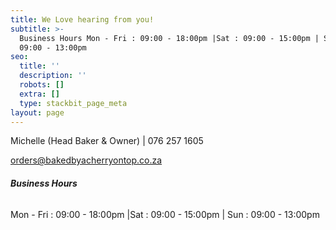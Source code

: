 ```yaml
---
title: We Love hearing from you!
subtitle: >-
  Business Hours Mon - Fri : 09:00 - 18:00pm |Sat : 09:00 - 15:00pm | Sun :
  09:00 - 13:00pm
seo:
  title: ''
  description: ''
  robots: []
  extra: []
  type: stackbit_page_meta
layout: page
---
```



Michelle (Head Baker & Owner) | 076 257 1605

<orders@bakedbyacherryontop.co.za>

###### **Business Hours**

Mon - Fri : 09:00 - 18:00pm |Sat : 09:00 - 15:00pm | Sun : 09:00 - 13:00pm
